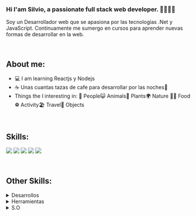 ### Hi I'am Silvio, a passionate full stack web developer. 👋👨🏽‍💻

Soy un Desarrollador web que se apasiona por las tecnologias .Net y JavaScript. Continuamente me sumergo en cursos para aprender nuevas formas de desarrollar en la web.
<!--
**salinassilvio/salinassilvio** is a ✨ _special_ ✨ repository because its `README.md` (this file) appears on your GitHub profile.
Here are some ideas to get you started:
-->
</br>

## About me:
- 💻 I am learning Reactjs y Nodejs
- ☕ Unas cuantas tazas de cafe para desarrollar por las noches🌙
- Things the I interesting in:
👦 People😺 Animals💐 Plants🌍 Nature 🍔🍕 Food ⚽ Activity🏖 Travel💎 Objects 

</br>

## Skills:
<img src="https://img.shields.io/badge/HTML5-e96228" /> <img src="https://img.shields.io/badge/CSS3-0391cb" /> <img src="https://img.shields.io/badge/Bootstrap-563173" /> <img src="https://img.shields.io/badge/JavaScript-ffc742" /> <img src="https://img.shields.io/badge/.Net-6C10B3" />

</br>

## Other Skills:
<details>
	<summary>Desarrollos</summary>
	<ul>
		<li><b>DB</b>: MariaDB, SQL Server, PostgreSQL. </li>
		<li><b>Javascript</b>: Nodejs, Vue, Reactjs, Vainilla.</li>
		<li><b>API</b>: Nodejs, API ASP.Net, API ASP.Net Core, RestFUL, JSON.</li>
		<li><b>CMS</b>: Wordpress</li>
		<li><b>DEVELOP</b>: Responsive design, MVC, POO, Scrum, Agile.</li>
  </ul>
</details>
<details>
	<summary>Herramientas</summary>
	<ul>
	  <li>Visual Studio Code.</li>
	  <li>Postman.</li>
	  <li>Git.</li>
	</ul>
</details>

<details>
	<summary>S.O</summary>
	<ul>
	   <li><b>Systems</b>: Windows Server, Windows</li>
	   <li><b>VM</b>: VirtualBox.</li>
	</ul>
</details>

